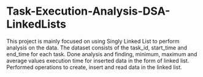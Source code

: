 # Task-Execution-Analysis-DSA-LinkedLists
This project is mainly focused on using Singly Linked List to perform analysis on the data. The 
dataset consists of the task_id, start_time and end_time for each task. Done analysis and finding, minimum, 
maximum and average values execution time for inserted data in the form of linked list. Performed 
operations to create, insert and read data in the linked list.
